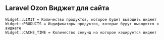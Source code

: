 ## Laravel Ozon Виджет для сайта
```
Widget::LIMIT = Количество продуктов, которое будет выводить виджет
Widget::PRODUCTS = Индификаторы продуктов, которые будут выводится в виджете
Widget::CACHE_TIME = Количество секунд на которое кэшируется виджет
```